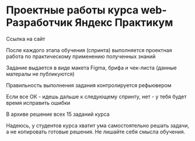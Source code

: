 <h1>Проектные работы курса web-Разработчик Яндекс Практикум</h1>
<p>Ссылка на сайт</p>
    <p>После каждого этапа обучения (спринта) выполняется проектная работа по практическому применению полученных знаний</p>
    <p>Задание выдается в виде макета Figma, брифа и чек-листа (данные матералы не публикуются)</p>
    <p>Правильность выполнения задания контролируется рефьювером</p>
    <p>Если все ОК - идешь дальше к следующему спринту, нет - у тебя будет время исправить ошибки</p>
    <p>В архиве решение всех 15 заданий курса</p>
    <p>Надеюсь, у студентов курса хватит ума самостоятельно решать задачи, а не копировать готовые решения. Не лишайте себя смысла обучения.</p>
    